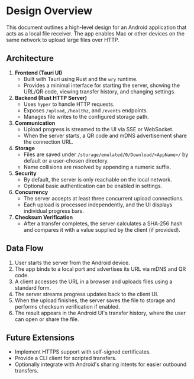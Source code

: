 # Design Overview

This document outlines a high-level design for an Android application that acts as a local file receiver. The app enables Mac or other devices on the same network to upload large files over HTTP.

## Architecture
1. **Frontend (Tauri UI)**
   - Built with Tauri using Rust and the `wry` runtime.
   - Provides a minimal interface for starting the server, showing the URL/QR code, viewing transfer history, and changing settings.
2. **Backend (Rust HTTP Server)**
   - Uses `hyper` to handle HTTP requests.
   - Exposes `/upload`, `/healthz`, and `/events` endpoints.
   - Manages file writes to the configured storage path.
3. **Communication**
   - Upload progress is streamed to the UI via SSE or WebSocket.
   - When the server starts, a QR code and mDNS advertisement share the connection URL.
4. **Storage**
   - Files are saved under `/storage/emulated/0/Download/<AppName>/` by default or a user-chosen directory.
   - Name collisions are resolved by appending a numeric suffix.
5. **Security**
   - By default, the server is only reachable on the local network.
   - Optional basic authentication can be enabled in settings.
6. **Concurrency**
   - The server accepts at least three concurrent upload connections.
   - Each upload is processed independently, and the UI displays individual progress bars.
7. **Checksum Verification**
   - After a transfer completes, the server calculates a SHA‑256 hash and compares it with a value supplied by the client (if provided).

## Data Flow
1. User starts the server from the Android device.
2. The app binds to a local port and advertises its URL via mDNS and QR code.
3. A client accesses the URL in a browser and uploads files using a standard form.
4. The server streams progress updates back to the client UI.
5. When the upload finishes, the server saves the file to storage and performs checksum verification if enabled.
6. The result appears in the Android UI's transfer history, where the user can open or share the file.

## Future Extensions
- Implement HTTPS support with self-signed certificates.
- Provide a CLI client for scripted transfers.
- Optionally integrate with Android's sharing intents for easier outbound transfers.

